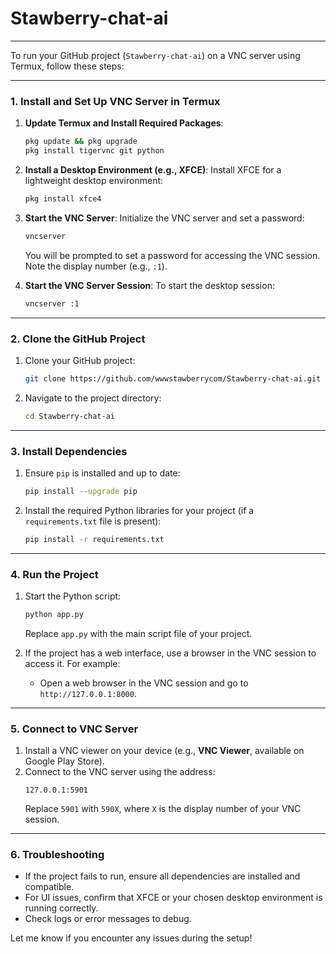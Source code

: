 # Stawberry-chat-ai
---
To run your GitHub project (`Stawberry-chat-ai`) on a VNC server using Termux, follow these steps:

---

### **1. Install and Set Up VNC Server in Termux**
1. **Update Termux and Install Required Packages**:
   ```bash
   pkg update && pkg upgrade
   pkg install tigervnc git python
   ```
2. **Install a Desktop Environment (e.g., XFCE)**:
   Install XFCE for a lightweight desktop environment:
   ```bash
   pkg install xfce4
   ```

3. **Start the VNC Server**:
   Initialize the VNC server and set a password:
   ```bash
   vncserver
   ```
   You will be prompted to set a password for accessing the VNC session. Note the display number (e.g., `:1`).

4. **Start the VNC Server Session**:
   To start the desktop session:
   ```bash
   vncserver :1
   ```

---

### **2. Clone the GitHub Project**
1. Clone your GitHub project:
   ```bash
   git clone https://github.com/wwwstawberrycom/Stawberry-chat-ai.git
   ```
2. Navigate to the project directory:
   ```bash
   cd Stawberry-chat-ai
   ```

---

### **3. Install Dependencies**
1. Ensure `pip` is installed and up to date:
   ```bash
   pip install --upgrade pip
   ```
2. Install the required Python libraries for your project (if a `requirements.txt` file is present):
   ```bash
   pip install -r requirements.txt
   ```

---

### **4. Run the Project**
1. Start the Python script:
   ```bash
   python app.py
   ```
   Replace `app.py` with the main script file of your project.

2. If the project has a web interface, use a browser in the VNC session to access it. For example:
   - Open a web browser in the VNC session and go to `http://127.0.0.1:8000`.

---

### **5. Connect to VNC Server**
1. Install a VNC viewer on your device (e.g., **VNC Viewer**, available on Google Play Store).
2. Connect to the VNC server using the address:
   ```
   127.0.0.1:5901
   ```
   Replace `5901` with `590X`, where `X` is the display number of your VNC session.

---

### **6. Troubleshooting**
- If the project fails to run, ensure all dependencies are installed and compatible.
- For UI issues, confirm that XFCE or your chosen desktop environment is running correctly.
- Check logs or error messages to debug.

Let me know if you encounter any issues during the setup!
